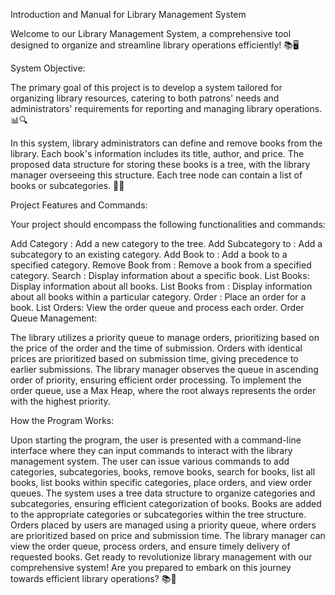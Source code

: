 Introduction and Manual for Library Management System

Welcome to our Library Management System, a comprehensive tool designed to organize and streamline library operations efficiently! 📚🖥️

System Objective:

The primary goal of this project is to develop a system tailored for organizing library resources, catering to both patrons' needs and administrators' requirements for reporting and managing library operations. 📊🔍

In this system, library administrators can define and remove books from the library. Each book's information includes its title, author, and price. The proposed data structure for storing these books is a tree, with the library manager overseeing this structure. Each tree node can contain a list of books or subcategories. 📝🌳

Project Features and Commands:

Your project should encompass the following functionalities and commands:

Add Category <category name>: Add a new category to the tree.
Add Subcategory <subcategory name> to <category name>: Add a subcategory to an existing category.
Add Book <book data> to <category name>: Add a book to a specified category.
Remove Book <book name> from <category name>: Remove a book from a specified category.
Search <book name>: Display information about a specific book.
List Books: Display information about all books.
List Books from <category name>: Display information about all books within a particular category.
Order <book name>: Place an order for a book.
List Orders: View the order queue and process each order.
Order Queue Management:

The library utilizes a priority queue to manage orders, prioritizing based on the price of the order and the time of submission. Orders with identical prices are prioritized based on submission time, giving precedence to earlier submissions. The library manager observes the queue in ascending order of priority, ensuring efficient order processing. To implement the order queue, use a Max Heap, where the root always represents the order with the highest priority.

How the Program Works:

Upon starting the program, the user is presented with a command-line interface where they can input commands to interact with the library management system.
The user can issue various commands to add categories, subcategories, books, remove books, search for books, list all books, list books within specific categories, place orders, and view order queues.
The system uses a tree data structure to organize categories and subcategories, ensuring efficient categorization of books.
Books are added to the appropriate categories or subcategories within the tree structure.
Orders placed by users are managed using a priority queue, where orders are prioritized based on price and submission time.
The library manager can view the order queue, process orders, and ensure timely delivery of requested books.
Get ready to revolutionize library management with our comprehensive system! Are you prepared to embark on this journey towards efficient library operations? 📚💼
